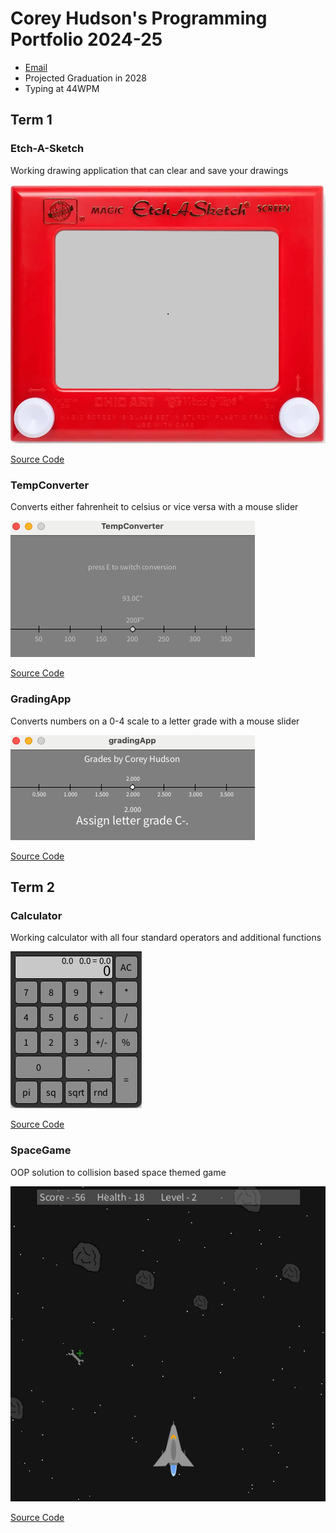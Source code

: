 # Corey Hudson's Programming Portfolio 2024-25
* [Email](mailto:9710464@graniteschools.org)
* Projected Graduation in 2028
* Typing at 44WPM
## Term 1
### Etch-A-Sketch

Working drawing application that can clear and save your drawings

![Running App](https://github.com/9710464/programmingportfolio/blob/main/images/etchsketch.png?raw=true)

[Source Code](https://github.com/9710464/programmingportfolio/tree/main/src/term1/EtchASketch)

### TempConverter

Converts either fahrenheit to celsius or vice versa with a mouse slider

![Running App](https://github.com/9710464/programmingportfolio/blob/main/images/tempconverter.png?raw=true)

[Source Code](https://github.com/9710464/programmingportfolio/tree/main/src/term1/TempConverter)

### GradingApp

Converts numbers on a 0-4 scale to a letter grade with a mouse slider

![Running App](https://github.com/9710464/programmingportfolio/blob/main/images/gradingapp.png?raw=true)

[Source Code](https://github.com/9710464/programmingportfolio/tree/main/src/term1/gradingApp)
## Term 2
### Calculator

Working calculator with all four standard operators and additional functions

![Running App](https://github.com/9710464/programmingportfolio/blob/main/images/calculator.png?raw=true)

[Source Code](https://github.com/9710464/programmingportfolio/tree/main/src/term1/CalculatorApp)

### SpaceGame

OOP solution to collision based space themed game

![Running App](https://github.com/9710464/programmingportfolio/blob/main/images/spacegame.png?raw=true)

[Source Code](https://github.com/9710464/programmingportfolio/tree/main/src/term2/SpaceGame)
